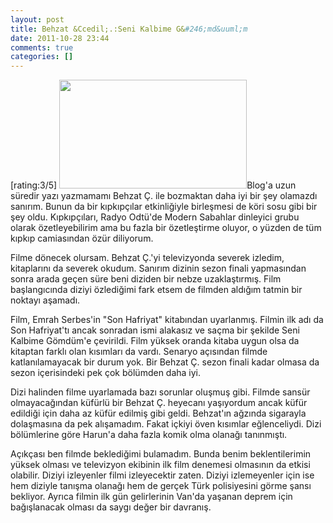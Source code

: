 ```yaml
---
layout: post
title: Behzat &Ccedil;.:Seni Kalbime G&#246;md&uuml;m
date: 2011-10-28 23:44
comments: true
categories: []
---
```

[rating:3/5]
<img class="alignleft size-medium wp-image-2295" title="Behzat-Ç.-Seni-Kalbime-Gömdüm-2.fragman" src="http://onurbaykal.com.tr/wp-content/uploads/2011/10/Behzat-Ç.-Seni-Kalbime-Gömdüm-2.fragman-300x174.png" alt="" width="300" height="174" />Blog'a uzun süredir yazı yazmamamı Behzat Ç. ile bozmaktan daha iyi bir şey olamazdı sanırım. Bunun da bir kıpkıpçılar etkinliğiyle birleşmesi de köri sosu gibi bir şey oldu. Kıpkıpçıları, Radyo Odtü'de Modern Sabahlar dinleyici grubu olarak özetleyebilirim ama bu fazla bir özetleştirme oluyor, o yüzden de tüm kıpkıp camiasından özür diliyorum.

Filme dönecek olursam. Behzat Ç.'yi televizyonda severek izledim, kitaplarını da severek okudum. Sanırım dizinin sezon finali yapmasından sonra arada geçen süre beni diziden bir nebze uzaklaştırmış. Film başlangıcında diziyi özlediğimi fark etsem de filmden aldığım tatmin bir noktayı aşamadı.

Film, Emrah Serbes'in "Son Hafriyat" kitabından uyarlanmış. Filmin ilk adı da Son Hafriyat'tı ancak sonradan ismi alakasız ve saçma bir şekilde Seni Kalbime Gömdüm'e çevirildi. Film yüksek oranda kitaba uygun olsa da kitaptan farklı olan kısımları da vardı. Senaryo açısından filmde katlanılamayacak bir durum yok. Bir Behzat Ç. sezon finali kadar olmasa da sezon içerisindeki pek çok bölümden daha iyi.

Dizi halinden filme uyarlamada bazı sorunlar oluşmuş gibi. Filmde sansür olmayacağından küfürlü bir Behzat Ç. heyecanı yaşıyordum ancak küfür edildiği için daha az küfür edilmiş gibi geldi. Behzat'ın ağzında sigarayla dolaşmasına da pek alışamadım. Fakat içkiyi öven kısımlar eğlenceliydi. Dizi bölümlerine göre Harun'a daha fazla komik olma olanağı tanınmıştı.

Açıkçası ben filmde beklediğimi bulamadım. Bunda benim beklentilerimin yüksek olması ve televizyon ekibinin ilk film denemesi olmasının da etkisi olabilir. Diziyi izleyenler filmi izleyecektir zaten. Diziyi izlemeyenler için ise hem diziyle tanışma olanağı hem de gerçek Türk polisiyesini görme şansı bekliyor. Ayrıca filmin ilk gün gelirlerinin Van'da yaşanan deprem için bağışlanacak olması da saygı değer bir davranış.
